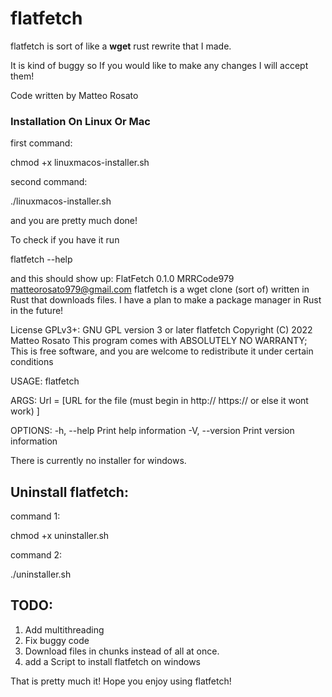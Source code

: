 # flatfetch
flatfetch is sort of like a __wget__ rust rewrite that I made.

It is kind of buggy so If you would like to make any changes I will accept them!

Code written by Matteo Rosato

### Installation On Linux Or Mac

first command:

chmod +x linuxmacos-installer.sh

second command:

./linuxmacos-installer.sh

and you are pretty much done!

To check if you have it run 

flatfetch --help

and this should show up:
FlatFetch 0.1.0
MRRCode979 <matteorosato979@gmail.com>
flatfetch is a wget clone (sort of) written in Rust that downloads files. I have a plan to make a
package manager in Rust in the future!

License GPLv3+: GNU GPL version 3 or later
flatfetch  Copyright (C) 2022  Matteo Rosato
This program comes with ABSOLUTELY NO WARRANTY; This is free software, and you are welcome to
redistribute it under certain conditions

USAGE:
    flatfetch <URL>

ARGS:
    <URL>    Url = [URL for the file (must begin in http:// https:// or else it wont work) ]

OPTIONS:
    -h, --help       Print help information
    -V, --version    Print version information


There is currently no installer for windows.
     
## Uninstall flatfetch:
command 1: 

chmod +x uninstaller.sh
        
command 2:
        
./uninstaller.sh

## TODO:

1. Add multithreading
2. Fix buggy code 
3. Download files in chunks instead of all at once.
4. add a Script to install flatfetch on windows
        
That is pretty much it! Hope you enjoy using flatfetch!
